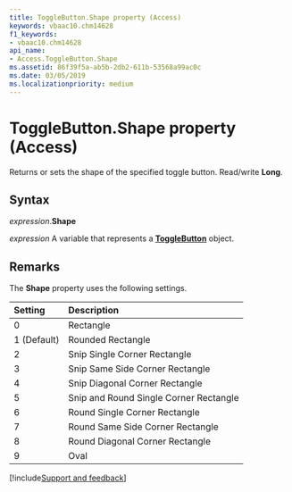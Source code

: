 ```yaml
---
title: ToggleButton.Shape property (Access)
keywords: vbaac10.chm14628
f1_keywords:
- vbaac10.chm14628
api_name:
- Access.ToggleButton.Shape
ms.assetid: 86f39f5a-ab5b-2db2-611b-53568a99ac0c
ms.date: 03/05/2019
ms.localizationpriority: medium
---
```



# ToggleButton.Shape property (Access)

Returns or sets the shape of the specified toggle button. Read/write **Long**.


## Syntax

_expression_.**Shape**

_expression_ A variable that represents a **[ToggleButton](Access.ToggleButton.md)** object.


## Remarks

The **Shape** property uses the following settings.

|Setting|Description|
|:-----|:-----|
|0|Rectangle|
|1 (Default)|Rounded Rectangle|
|2|Snip Single Corner Rectangle|
|3|Snip Same Side Corner Rectangle|
|4|Snip Diagonal Corner Rectangle|
|5|Snip and Round Single Corner Rectangle|
|6|Round Single Corner Rectangle|
|7|Round Same Side Corner Rectangle|
|8|Round Diagonal Corner Rectangle|
|9|Oval|



[!include[Support and feedback](~/includes/feedback-boilerplate.md)]
